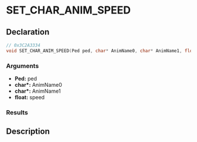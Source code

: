 # SET_CHAR_ANIM_SPEED

## Declaration
```cpp
// 0x3C2A3334
void SET_CHAR_ANIM_SPEED(Ped ped, char* AnimName0, char* AnimName1, float speed);
```

### Arguments
- **Ped:** ped
- **char\*:** AnimName0
- **char\*:** AnimName1
- **float:** speed

### Results

## Description
